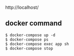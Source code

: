 

http://localhost/

## docker command

```
$ docker-compose up -d
$ docker-compose ps
$ docker-compose exec app sh
$ docker-compose stop

```

